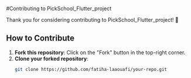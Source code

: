 #Contributing to PickSchool_Flutter_project

Thank you for considering contributing to PickSchool_Flutter_project! 🎉 

## How to Contribute

1. **Fork this repository**: Click on the "Fork" button in the top-right corner.
2. **Clone your forked repository**:
   ```bash
   git clone https://github.com/fatiha-laaouafi/your-repo.git
